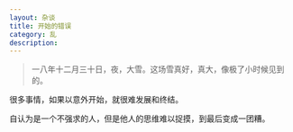 ```yaml
---
layout: 杂谈
title: 开始的错误
category: 乱
description: 
---
```

>一八年十二月三十日，夜，大雪。这场雪真好，真大，像极了小时候见到的。

很多事情，如果以意外开始，就很难发展和终结。  

自认为是一个不强求的人，但是他人的思维难以捉摸，到最后变成一团糟。    


